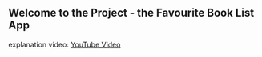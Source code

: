 
## Welcome to the Project - the Favourite Book List App

explanation video: [YouTube Video](https://www.youtube.com/watch?v=TmOORTfFzAc)
